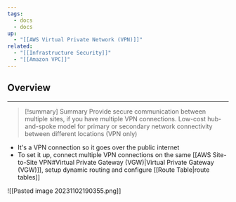 ```yaml
---
tags:
  - docs
  - docs
up:
  - "[[AWS Virtual Private Network (VPN)]]"
related:
  - "[[Infrastructure Security]]"
  - "[[Amazon VPC]]"
---
```

## Overview
___
>[!summary] Summary
>Provide secure communication between multiple sites, if you have multiple VPN connections. Low-cost hub-and-spoke model for primary or secondary network connectivity between different locations (VPN only)

- It's a VPN connection so it goes over the public internet
- To set it up, connect multiple VPN connections on the same [[AWS Site-to-Site VPN#Virtual Private Gateway (VGW)|Virtual Private Gateway (VGW)]], setup dynamic routing and configure [[Route Table|route tables]]

![[Pasted image 20231102190355.png]]

